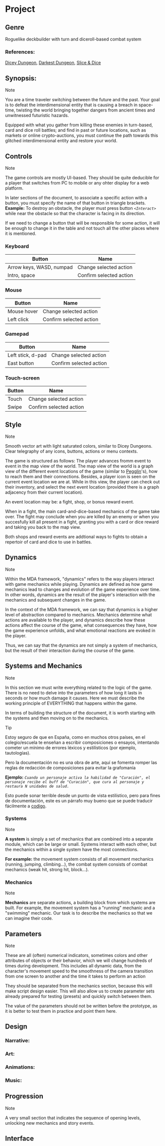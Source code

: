 # Project

## Genre

Roguelike deckbuilder with turn and diceroll-based combat system 

### References: 
[Dicey Dungeon](https://store.steampowered.com/app/861540/Dicey_Dungeons/), [Darkest Dungeon](https://store.steampowered.com/app/262060/Darkest_Dungeon/), [Slice & Dice](https://store.steampowered.com/app/1775490/Slice__Dice/)

## Synopsis: 

>[!NOTE]
>You are a time traveler switching between the future and the past. Your goal is to defeat the interdimensional entity that is causing a breach in space-time, twisting the world bringing together dangers from ancient times and unwitnessed futuristic hazards.
>
>Equipped with what you gather from killing these enemies in turn-based, card and dice roll battles; and find in past or future locations, such as markets or online crypto-auctions, you must continue the path towards this glitched interdimensional entity and restore your world.

## Controls

>[!NOTE]
>The game controls are mostly UI-based. They should be quite deducible for a player that switches from PC to mobile or any ohter display for a web platform.
>
>In later sections of the document, to associate a specific action with a button, you must specify the name of that button in triangle brackets.
>**Example:** To destroy an obstacle, the player must press button *`<Interact>`* while near the obstacle so that the character is facing in its direction.
>
>If we need to change a button that will be responsible for some action, it will be enough to change it in the table and not touch all the other places where it is mentioned.

### Keyboard

| Button | Name |
| ------ | ---- |
| Arrow keys, WASD, numpad | Change selected action |
| Intro, space | Confirm selected action |


### Mouse

| Button | Name |
| ------ | ---- |
| Mouse hover | Change selected action |
| Left click | Confirm selected action |


### Gamepad
| Button | Name |
| ------ | ---- |
| Left stick, d-pad | Change selected action |
| East button | Confirm selected action |


### Touch-screen
| Button | Name |
| ------ | ---- |
| Touch | Change selected action |
| Swipe | Confirm selected action |


## Style

>[!NOTE]
> Smooth vector art with light saturated colors, similar to Dicey Dungeons. Clear telegraphy of any icons, buttons, actions or menu contexts.
>
>The game is structured as follows:
>The player advances fromm event to event in the map view of the world. The map view of the world is a graph view of the different event locations of the game (similar to [Pegglin](https://store.steampowered.com/app/1296610/Peglin/)'s), how to reach them and their connections. Besides, a player icon is seen on the current event location we are at. While in this view, the player can check out their inventory, and select the next event location (provided there is a graph adjacency from their current location).
>
>An event location may be: a fight, shop, or bonus reward event.
>
>When in a fight, the main card-and-dice-based mechanics of the game take over. The fight may conclude when you are killed by an enemy or when you succesfully kill all present in a fight, granting you with a card or dice reward and taking you back to the map view.
>
>Both shops and reward events are addtional ways to fights to obtain a repertoir of card and dice to use in battles.


## Dynamics

>[!NOTE]
> Within the MDA framework, "dynamics" refers to the way players interact with game mechanics while playing. Dynamics are defined as how game mechanics lead to changes and evolution of the game experience over time. In other words, dynamics are the result of the player's interaction with the mechanics and subsequent changes in the game.
> 
> In the context of the MDA framework, we can say that dynamics is a higher level of abstraction compared to mechanics. Mechanics determine what actions are available to the player, and dynamics describe how these actions affect the course of the game, what consequences they have, how the game experience unfolds, and what emotional reactions are evoked in the player.
> 
> Thus, we can say that the dynamics are not simply a system of mechanics, but the result of their interaction during the course of the game.


## Systems and Mechanics

>[!NOTE]
> In this section we must write everything related to the logic of the game. There is no need to delve into the parameters of how long it lasts in seconds or how much damage it causes. Here we must describe the working principle of EVERYTHING that happens within the game.
>
> In terms of building the structure of the document, it is worth starting with the systems and then moving on to the mechanics.


>[!TIP]
>
>Estoy seguro de que en España, como en muchos otros países, en el colegio/escuela te enseñan a escribir composiciones o ensayos, intentando cometer un mínimo de errores léxicos y estilísticos (por ejemplo, tautologías).
>
>Pero la documentación no es una obra de arte, aquí se fomenta romper las reglas de redacción de composiciones para evitar la grafomanía
>
>**Ejemplo:** 
>*`Cuando un personaje activa la habilidad de "Curación", el personaje recibe el buff de "Curación", que cura al personaje y restaura N unidades de salud.`*
>
>Esto puede sonar terrible desde un punto de vista estilístico, pero para fines de documentación, este es un párrafo muy bueno que se puede traducir fácilmente a [codigo](https://ibb.co/vhgZWbt).

### Systems

>[!NOTE]
>
>**A system** is simply a set of mechanics that are combined into a separate module, which can be large or small. Systems interact with each other, but the mechanics within a single system have the most connections.  
>
>**For example:** the movement system consists of all movement mechanics (running, jumping, climbing...), the combat system consists of combat mechanics (weak hit, strong hit, block...).


### Mechanics

>[!NOTE]
> 
> **Mechanics** are separate actions, a building block from which systems are built. For example, the movement system has a "running" mechanic and a "swimming" mechanic. Our task is to describe the mechanics so that we can imagine their code.


## Parameters

>[!NOTE]
>
>These are all (often) numerical indicators, sometimes colors and other attributes of objects or their behavior, which we will change hundreds of times during development. This includes all dynamic data, from the character's movement speed to the smoothness of the camera transition from one screen to another and the time it takes to perform an action
>
>They should be separated from the mechanics section, because this will make script design easier. This will also allow us to create parameter sets already prepared for testing (presets) and quickly switch between them.
>
>The value of the parameters should not be written before the prototype, as it is better to test them in practice and point them here.


## Design

### Narrative:

### Art:

### Animations:

### Music:

## Progression

>[!NOTE]
>A very small section that indicates the sequence of opening levels, unlocking new mechanics and story events.

## Interface
